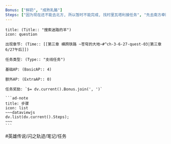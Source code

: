 ```yaml
---
Bonus: ["鲜奶", "成熟乳酪"]
Steps: ["因为现在还不能去北方, 所以暂时不能完成, 找村里瓦塔利接任务", "先去南方牵回两只"]
---
```

`````ad-question
title: (Title:: "搜索迷路的羊")
icon: question

出现章节: (Time:: [[第三章 横跨铁路 ~苍穹的大地~#^ch-3-6-27-quest-03|第三章6/27午后]])

任务类型: (Type:: "支线任务")

基础AP: (BasicAP:: 4)

额外AP: (ExtraAP:: 0)

任务奖励: `$= dv.current().Bonus.join(', ')`

```ad-note
title: 步骤
icon: list
~~~dataviewjs
dv.list(dv.current().Steps);
~~~
```
`````

#英雄传说/闪之轨迹/笔记/任务